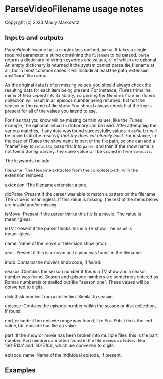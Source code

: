 # ParseVideoFilename usage notes

Copyright (c) 2023 Maury Markowitz

## Inputs and outputs

ParseVideoFilename has a single class method, `parse`. It takes a single required parameter, a string containing the `filename` to be parsed. `parse` returns a dictionary of string keywords and values, all of which are optional. An empty dictionary is returned if the system cannot parse the filename at all, but in most common cases it will include at least the path, extension, and 'bare' file name.

As the original data is often missing values, you should always check the resulting data for each item being present. For instance, iTunes trims the name of files copied into its library, so parsing the filename from an iTunes collection will result in an episode number being returned, but not the season or the name of the show. You should always check that the key is present for all of the values you intend to use.

For files that you know will be missing certain values, like the iTunes example, the optional `defaults` dictionary can be used. After attempting the various matches, if any data was found successfully, values in `defaults` will be copied into the results *if that key does not already exist*. For instance, in the case of iTunes the show name is part of the file path, so one can add a "name" key to `defaults`, pass that into `parse`, and then if the show name is not found during parsing, the name value will be copied in from `defaults`.

The keywords include:

filename
:The filename extracted from the complete path, with the extension removed.

extension
:The filename extension alone.

didParse
:Present if the parser was able to match a pattern on the filename. The value is meaningless. If this value is missing, the rest of the items below are invalid and/or missing.

isMovie
:Present if the parser thinks this file is a movie. The value is meaningless.

isTV
:Present if the parser thinks this is a TV show. The value is meaningless.

name
:Name of the movie or television show (etc.).

year
:Present if this is a movie and a year was found in the filename.

imdb
:Contains the movie's imdb code, if found.

season
:Contains the season number if this is a TV show and a season number was found. Season and episode numbers are sometimes entered as Roman numberals or spelled out like "season one". These values will be converted to digits.

disk
:Disk number from a collection. Similar to season.

episode
:Contains the episode number within the season or disk collection, if found.

end_episode
:If an episode range was found, like Eaa-Ebb, this is the end value, bb. episode has the aa value.

part
:If the show or movie has been broken into multiple files, this is the part number. Part numbers are often found in the file names as letters, like 'S01E10a' and 'S01E10b', which are converted to digits.

episode_name
:Name of the individual episode, if present.

## Examples


